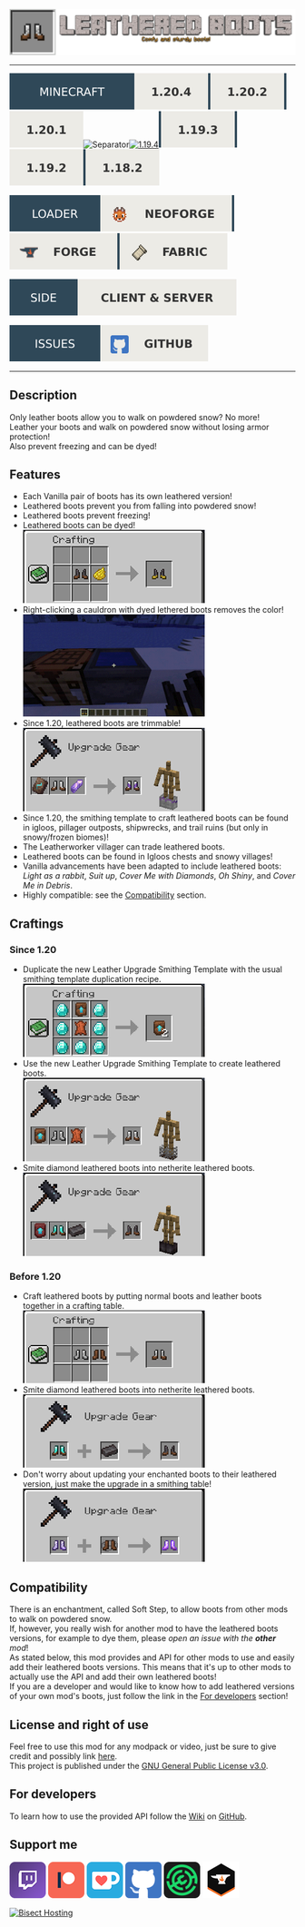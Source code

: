 ![Leathered Boots banner](https://raw.githubusercontent.com/crystal-nest/mod-fancy-assets/main/leathered-boots/banner.gif)

---
![Minecraft](https://raw.githubusercontent.com/crystal-nest/mod-fancy-assets/main/minecraft/minecraft.svg)[![1.20.4](https://raw.githubusercontent.com/crystal-nest/mod-fancy-assets/main/minecraft/1-20-4.svg)](https://modrinth.com/mod/leathered-boots/versions?g=1.20.4)![Separator](https://raw.githubusercontent.com/crystal-nest/mod-fancy-assets/main/separator.svg)[![1.20.2](https://raw.githubusercontent.com/crystal-nest/mod-fancy-assets/main/minecraft/1-20-2.svg)](https://modrinth.com/mod/leathered-boots/versions?g=1.20.2)![Separator](https://raw.githubusercontent.com/crystal-nest/mod-fancy-assets/main/separator.svg)[![1.20.1](https://raw.githubusercontent.com/crystal-nest/mod-fancy-assets/main/minecraft/1-20-1.svg)](https://modrinth.com/mod/leathered-boots/versions?g=1.20.1)![Separator](https://raw.githubusercontent.com/Nyphet/mod-fancy-assets/main/separator.svg)[![1.19.4](https://raw.githubusercontent.com/Nyphet/mod-fancy-assets/main/minecraft/1-19-4.svg)](https://modrinth.com/mod/leathered-boots/versions?g=1.19.4)![Separator](https://raw.githubusercontent.com/crystal-nest/mod-fancy-assets/main/separator.svg)[![1.19.3](https://raw.githubusercontent.com/crystal-nest/mod-fancy-assets/main/minecraft/1-19-3.svg)](https://modrinth.com/mod/leathered-boots/versions?g=1.19.3)![Separator](https://raw.githubusercontent.com/crystal-nest/mod-fancy-assets/main/separator.svg)[![1.19.2](https://raw.githubusercontent.com/crystal-nest/mod-fancy-assets/main/minecraft/1-19-2.svg)](https://modrinth.com/mod/leathered-boots/versions?g=1.19.2)![Separator](https://raw.githubusercontent.com/crystal-nest/mod-fancy-assets/main/separator.svg)[![1.18.2](https://raw.githubusercontent.com/crystal-nest/mod-fancy-assets/main/minecraft/1-18-2.svg)](https://modrinth.com/mod/leathered-boots/versions?g=1.18.2)


![Loader](https://raw.githubusercontent.com/crystal-nest/mod-fancy-assets/main/loader/loader.svg)[![NeoForge](https://raw.githubusercontent.com/crystal-nest/mod-fancy-assets/main/loader/neoforge.svg)](https://modrinth.com/mod/leathered-boots/versions?l=neoforge)![Separator](https://raw.githubusercontent.com/crystal-nest/mod-fancy-assets/main/separator.svg)[![Forge](https://raw.githubusercontent.com/crystal-nest/mod-fancy-assets/main/loader/forge.svg)](https://modrinth.com/mod/leathered-boots/versions?l=forge)![Separator](https://raw.githubusercontent.com/crystal-nest/mod-fancy-assets/main/separator.svg)[![Fabric](https://raw.githubusercontent.com/crystal-nest/mod-fancy-assets/main/loader/fabric.svg)](https://modrinth.com/mod/leathered-boots/versions?l=fabric)

![Overlay](https://raw.githubusercontent.com/crystal-nest/mod-fancy-assets/main/side/client-server.svg)

![Issues](https://raw.githubusercontent.com/crystal-nest/mod-fancy-assets/main/github/issues.svg)[![GitHub](https://raw.githubusercontent.com/crystal-nest/mod-fancy-assets/main/github/github.svg)](https://github.com/crystal-nest/leathered-boots/issues)

---
## **Description**
Only leather boots allow you to walk on powdered snow? No more!  
Leather your boots and walk on powdered snow without losing armor protection!  
Also prevent freezing and can be dyed!

## **Features**
- Each Vanilla pair of boots has its own leathered version!  
- Leathered boots prevent you from falling into powdered snow!  
- Leathered boots prevent freezing!  
- Leathered boots can be dyed!  
![Dying](https://raw.githubusercontent.com/crystal-nest/mod-fancy-assets/main/leathered-boots/dying.png)  
- Right-clicking a cauldron with dyed lethered boots removes the color!  
![Undying](https://raw.githubusercontent.com/crystal-nest/mod-fancy-assets/main/leathered-boots/undying.gif)  
- Since 1.20, leathered boots are trimmable!  
![Trimming](https://raw.githubusercontent.com/crystal-nest/mod-fancy-assets/main/leathered-boots/trimming.png)  
- Since 1.20, the smithing template to craft leathered boots can be found in igloos, pillager outposts, shipwrecks, and trail ruins (but only in snowy/frozen biomes)!  
- The Leatherworker villager can trade leathered boots.  
- Leathered boots can be found in Igloos chests and snowy villages!  
- Vanilla advancements have been adapted to include leathered boots: *Light as a rabbit*, *Suit up*, *Cover Me with Diamonds*, *Oh Shiny*, and *Cover Me in Debris*.  
- Highly compatible: see the [Compatibility](https://github.com/crystal-nest/leathered-boots#compatibility) section.

## **Craftings**
### **Since 1.20**
- Duplicate the new Leather Upgrade Smithing Template with the usual smithing template duplication recipe.  
![Smithing Template](https://raw.githubusercontent.com/crystal-nest/mod-fancy-assets/main/leathered-boots/smithing-template.png)  
- Use the new Leather Upgrade Smithing Template to create leathered boots.  
![Smithing with template](https://raw.githubusercontent.com/crystal-nest/mod-fancy-assets/main/leathered-boots/smithing-with-template.gif)  
- Smite diamond leathered boots into netherite leathered boots.  
![Smithing](https://raw.githubusercontent.com/crystal-nest/mod-fancy-assets/main/leathered-boots/smithing-1-20.png)  
### **Before 1.20**
- Craft leathered boots by putting normal boots and leather boots together in a crafting table.  
![Craftings](https://raw.githubusercontent.com/crystal-nest/mod-fancy-assets/main/leathered-boots/craftings.gif)  
- Smite diamond leathered boots into netherite leathered boots.  
![Smithing](https://raw.githubusercontent.com/crystal-nest/mod-fancy-assets/main/leathered-boots/smithing.png)  
- Don't worry about updating your enchanted boots to their leathered version, just make the upgrade in a smithing table!  
![Updating](https://raw.githubusercontent.com/crystal-nest/mod-fancy-assets/main/leathered-boots/updating.gif)  

## **Compatibility**
There is an enchantment, called Soft Step, to allow boots from other mods to walk on powdered snow.  
If, however, you really wish for another mod to have the leathered boots versions, for example to dye them, please *open an issue with the **other** mod*!  
As stated below, this mod provides and API for other mods to use and easily add their leathered boots versions. This means that it's up to other mods to actually use the API and add their own leathered boots!  
If you are a developer and would like to know how to add leathered versions of your own mod's boots, just follow the link in the [For developers](https://github.com/crystal-nest/leathered-boots#for-developers) section!

## **License and right of use**
Feel free to use this mod for any modpack or video, just be sure to give credit and possibly link [here](https://github.com/crystal-nest/leathered-boots#readme).  
This project is published under the [GNU General Public License v3.0](https://github.com/crystal-nest/leathered-boots/blob/master/LICENSE).

## **For developers**
To learn how to use the provided API follow the [Wiki](https://github.com/crystal-nest/leathered-boots/wiki) on [GitHub](https://github.com/crystal-nest/leathered-boots).  

## **Support me**
[![Twitch](https://raw.githubusercontent.com/crystal-nest/mod-fancy-assets/main/twitch/twitch64.png "Twitch")](https://www.twitch.tv/crystal_spider_)
[![Patreon](https://raw.githubusercontent.com/crystal-nest/mod-fancy-assets/main/patreon/patreon64.png "Patreon")](https://www.patreon.com/crystalspider)
[![Ko-fi](https://raw.githubusercontent.com/crystal-nest/mod-fancy-assets/main/kofi/kofi64.png "Ko-fi")](https://ko-fi.com/crystalspider)
[![GitHub](https://raw.githubusercontent.com/crystal-nest/mod-fancy-assets/main/github/github64.png "My other projects")](https://github.com/crystal-nest)
[![Modrinth](https://raw.githubusercontent.com/crystal-nest/mod-fancy-assets/main/modrinth/modrinth64.png "Modrinth")](https://modrinth.com/user/CrystalSpider)
[![Curseforge](https://raw.githubusercontent.com/crystal-nest/mod-fancy-assets/main/curseforge/curseforge64.png "Curseforge")](https://www.curseforge.com/members/crystal_spider_/projects)

[![Bisect Hosting](https://www.bisecthosting.com/partners/custom-banners/d559b544-474c-4109-b861-1b2e6ca6026a.webp "Bisect Hosting")](https://bisecthosting.com/crystalspider)
